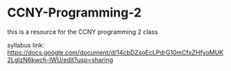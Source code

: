 # CCNY-Programming-2

this is a resource for the CCNY programming 2 class

syllabus link:
https://docs.google.com/document/d/14cbDZsoEcLPdrG10mCfxZHfyoMUK2LglzN6kwch-IWU/edit?usp=sharing
